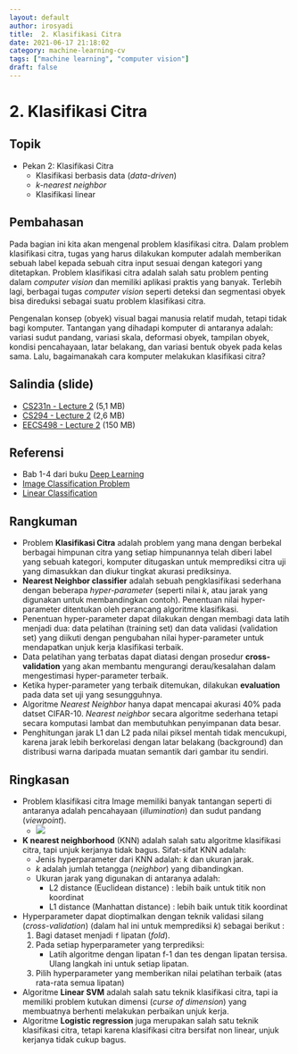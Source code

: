 ```yaml
---
layout: default
author: irosyadi
title:  2. Klasifikasi Citra
date: 2021-06-17 21:18:02
category: machine-learning-cv
tags: ["machine learning", "computer vision"]
draft: false
---
```


# 2. Klasifikasi Citra

## Topik
- Pekan 2: Klasifikasi Citra
    - Klasifikasi berbasis data (*data-driven*)
    - *k-nearest neighbor*
    - Klasifikasi linear

## Pembahasan
Pada bagian ini kita akan mengenal problem klasifikasi citra. Dalam problem klasifikasi citra, tugas yang harus dilakukan komputer adalah memberikan sebuah label kepada sebuah citra input sesuai dengan kategori yang ditetapkan. Problem klasifikasi citra adalah salah satu problem penting dalam *computer vision* dan memiliki aplikasi praktis yang banyak. Terlebih lagi, berbagai tugas *computer vision* seperti deteksi dan segmentasi obyek bisa direduksi sebagai suatu problem klasifikasi citra.

Pengenalan konsep (obyek) visual bagai manusia relatif mudah, tetapi tidak bagi komputer. Tantangan yang dihadapi komputer di antaranya adalah: variasi sudut pandang, variasi skala, deformasi obyek, tampilan obyek, kondisi pencahayaan, latar belakang, dan variasi bentuk obyek pada kelas sama. Lalu, bagaimanakah cara komputer melakukan klasifikasi citra?

## Salindia (slide)
- [CS231n - Lecture 2](http://cs231n.stanford.edu/slides/2021/lecture_2.pdf) (5,1 MB)
- [CS294 - Lecture 2](https://bcourses.berkeley.edu/courses/1453965/files/69518023/download) (2,6 MB)
- [EECS498 - Lecture 2](https://web.eecs.umich.edu/~justincj/slides/eecs498/FA2020/598_FA2020_lecture02.pdf) (150 MB)

## Referensi
- Bab 1-4 dari buku [Deep Learning](http://www.deeplearningbook.org/)
- [Image Classification Problem](https://cs231n.github.io/classification/)  
- [Linear Classification](https://cs231n.github.io/linear-classify/)

## Rangkuman

- Problem **Klasifikasi Citra** adalah problem yang mana dengan berbekal berbagai himpunan citra yang setiap himpunannya telah diberi label yang sebuah kategori, komputer ditugaskan untuk memprediksi citra uji yang dimasukkan dan diukur tingkat akurasi prediksinya.
- **Nearest Neighbor classifier** adalah sebuah pengklasifikasi sederhana dengan beberapa *hyper-parameter* (seperti nilai *k*, atau jarak yang digunakan untuk membandingkan contoh). Penentuan nilai hyper-parameter ditentukan oleh perancang algoritme klasifikasi.
- Penentuan hyper-parameter dapat dilakukan dengan membagi data latih menjadi dua: data pelatihan (training set) dan data validasi (validation set) yang diikuti dengan pengubahan nilai hyper-parameter untuk mendapatkan unjuk kerja klasifikasi terbaik.
- Data pelatihan yang terbatas dapat diatasi dengan prosedur **cross-validation** yang akan membantu mengurangi derau/kesalahan dalam mengestimasi hyper-parameter terbaik.
- Ketika hyper-parameter yang terbaik ditemukan, dilakukan **evaluation** pada data set uji yang sesungguhnya.
- Algoritme *Nearest Neighbor* hanya dapat mencapai akurasi 40% pada datset CIFAR-10. *Nearest neighbor* secara algoritme sederhana tetapi secara komputasi lambat dan membutuhkan penyimpanan data besar.
- Penghitungan jarak L1 dan L2 pada nilai piksel mentah tidak mencukupi, karena jarak lebih berkorelasi dengan latar belakang (background) dan distribusi warna daripada muatan semantik dari gambar itu sendiri.

## Ringkasan

- Problem klasifikasi citra Image memiliki banyak tantangan seperti di antaranya adalah pencahayaan (*illumination*) dan sudut pandang (*viewpoint*).
  - ![](https://raw.githubusercontent.com/mbadry1/CS231n-2017-Summary/master/Images/39.jpeg)
- **K nearest neighborhood** (KNN) adalah salah satu algoritme klasifikasi citra, tapi unjuk kerjanya tidak bagus. Sifat-sifat KNN adalah:
  - Jenis hyperparameter dari KNN adalah: *k* dan ukuran jarak.
  - *k* adalah jumlah tetangga (*neighbor*) yang dibandingkan.
  - Ukuran jarak yang digunakan di antaranya adalah:
    - L2 distance (Euclidean distance) : lebih baik untuk titik non koordinat
    - L1 distance (Manhattan distance) : lebih baik untuk titik koordinat
- Hyperparameter dapat dioptimalkan dengan teknik validasi silang (*cross-validation*) (dalam hal ini untuk memprediksi *k*) sebagai berikut :
  1. Bagi dataset menjadi `f` lipatan (*fold*).
  2. Pada setiap hyperparameter yang terprediksi:
     - Latih algoritme dengan lipatan f-1 dan tes dengan lipatan tersisa. Ulang langkah ini untuk setiap lipatan.
  3. Pilih hyperparameter yang memberikan nilai pelatihan terbaik (atas rata-rata semua lipatan)
- Algoritme **Linear SVM** adalah salah satu teknik klasifikasi citra, tapi ia memiliki problem kutukan dimensi (*curse of dimension*) yang membuatnya berhenti melakukan perbaikan unjuk kerja.
- Algoritme **Logistic regression** juga merupakan salah satu teknik klasifikasi citra, tetapi karena klasifikasi citra bersifat non linear, unjuk kerjanya tidak cukup bagus.
